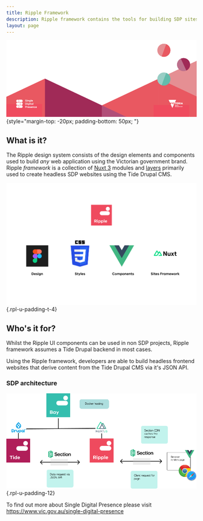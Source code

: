 ```yaml
---
title: Ripple Framework
description: Ripple framework contains the tools for building SDP sites using the Ripple design system components.
layout: page
---
```


![Ripple Framework](/assets/img/ripple-header.png){style="margin-top: -20px; padding-bottom: 50px; "}


## What is it?

The Ripple design system consists of the design elements and components used to build _any_ web application using the Victorian government brand. Ripple _framework_ is a collection of [Nuxt 3](2.key-concepts/1.nuxt.md) modules and [layers](2.key-concepts/2.nuxt-layers.md) primarily used to create headless SDP websites using the Tide Drupal CMS.


![ripple is made up of Figma design, CSS styles, Vue JS components and Nuxt JS Sites](/assets/img/modules/rpl-modules.png){.rpl-u-padding-t-4}


## Who's it for?

Whilst the Ripple UI components can be used in non SDP projects, Ripple framework assumes a Tide Drupal backend in most cases. 

Using the Ripple framework, developers are able to build headless frontend websites that derive content from the Tide Drupal CMS via it's JSON API.

### SDP architecture

![SDP Architecture](/assets/img/modules/sdp-architecture.png){.rpl-u-padding-12}


To find out more about Single Digital Presence please visit https://www.vic.gov.au/single-digital-presence


